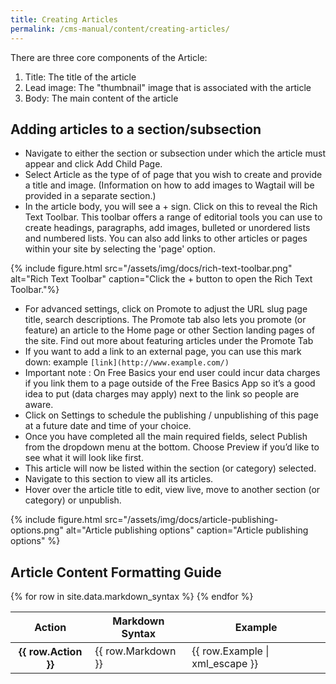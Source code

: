 ```yaml
---
title: Creating Articles
permalink: /cms-manual/content/creating-articles/
---
```


There are three core components of the Article:

1. Title: The title of the article
2. Lead image: The "thumbnail" image that is associated with the article
3. Body: The main content of the article

## Adding articles to a section/subsection

- Navigate to either the section or subsection under which the article must appear and click Add Child Page.
- Select Article as the type of of page that you wish to create and provide a title and image. (Information on how to add images to Wagtail will be provided in a separate section.) 
- In the article body, you will see a + sign. Click on this to reveal the Rich Text Toolbar. This toolbar offers a range of editorial tools you can use to create headings, paragraphs, add images, bulleted or unordered lists and numbered lists. You can also add links to other articles or pages within your site by selecting the 'page' option.

{% include figure.html src="/assets/img/docs/rich-text-toolbar.png" alt="Rich Text Toolbar" caption="Click the + button to open the Rich Text Toolbar."%}

- For advanced settings, click on Promote to adjust the URL slug page title, search descriptions. The Promote tab also lets you promote (or feature) an article to the Home page or other Section landing pages of the site. Find out more about featuring articles under the Promote Tab
- If you want to add a link to an external page, you can use this mark down: example `[link](http://www.example.com/)`
- Important note : On Free Basics your end user could incur data charges if you link them to a page outside of the Free Basics App so it’s a good idea to put (data charges may apply) next to the link so people are aware.
- Click on Settings to schedule the publishing / unpublishing of this page at a future date and time of your choice. 
- Once you have completed all the main required fields, select Publish from the dropdown menu at the bottom. Choose Preview if you’d like to see what it will look like first.
- This article will now be listed within the section (or category) selected.
- Navigate to this section to view all its articles.
- Hover over the article title to edit, view live, move to another section (or category) or unpublish.

{% include figure.html src="/assets/img/docs/article-publishing-options.png" alt="Article publishing options" caption="Article publishing options" %}

## Article Content Formatting Guide

<table class="table">
    <thead>
        <tr>
            <th scope="col">Action</th>
            <th scope="col">Markdown Syntax</th>
            <th scope="col">Example</th>
        </tr>
    </thead>
    <tbody>
    {% for row in site.data.markdown_syntax %}
        <tr>
            <th scope="col">{{ row.Action }}</th>
            <td>{{ row.Markdown }}</td>
            <td>{{ row.Example | xml_escape }}</td>
        </tr>
    {% endfor %}
    </tbody>
</table>
